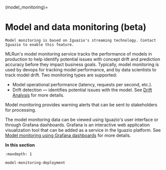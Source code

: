 (model_monitoring)=

# Model and data monitoring (beta)

```{note}
Model monitoring is based on Iguazio's streaming technology. Contact Iguazio to enable this feature.
```

MLRun's model monitoring service tracks the performance of models in production to help identify
potential issues with concept drift and prediction accuracy before they impact business goals.
Typically, model monitoring is used by devops for tracking model performance, and by data scientists to track model drift.
Two monitoring types are supported:
- Model operational performance (latency, requests per second, etc.).
- Drift detection &mdash; identifies potential issues with the model. See [Drift Analysis](./model-monitoring-deployment.html#drift-analysis) for more details.

Model monitoring provides warning alerts that can be sent to stakeholders for processing.

The model monitoring data can be viewed using Iguazio's user interface or through Grafana dashboards. Grafana is an interactive web 
application visualization tool that can be added as a service in the Iguazio platform. See [Model monitoring using Grafana dashboards](./model-monitoring-deployment.html#model-monitoring-using-grafana-dashboards) for more details.

**In this section**
  
```{toctree}
:maxdepth: 1

model-monitoring-deployment
```